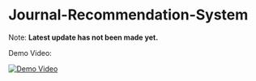 # Journal-Recommendation-System

Note: **Latest update has not been made yet.**

Demo Video:

[![Demo Video](https://github.com/aysenurdeniz/Journal-Recommendation-System/assets/47142377/04b02c7b-2f0b-4825-a4a8-5f0e69a2661b)](https://drive.google.com/file/d/16WgLnnUSpJe1TYKPoQU36iUObbDm-46m/view?usp=sharing)
